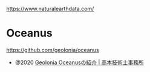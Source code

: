 https://www.naturalearthdata.com/

# Oceanus

https://github.com/geolonia/oceanus

- @2020 [Geolonia Oceanusの紹介 | 高本技術士事務所](https://takamoto.biz/2020/12/geolonia-tile-builder%E3%82%92%E4%BD%BF%E3%81%A3%E3%81%A6%E3%81%BF%E3%82%8B/)


